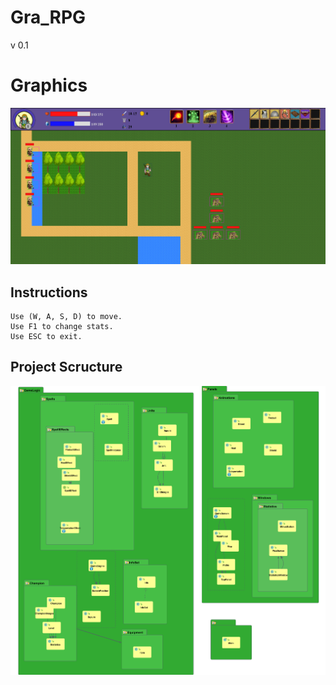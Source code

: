 # Gra_RPG
v 0.1

Graphics
========
![Alt text](resources/meta/GameScreenshot.png?raw=true "Game graphics")

Instructions
------------
    Use (W, A, S, D) to move.
    Use F1 to change stats.
    Use ESC to exit.

Project Scructure
------------
![Alt text](resources/meta/GraUML.png?raw=true "UML")
